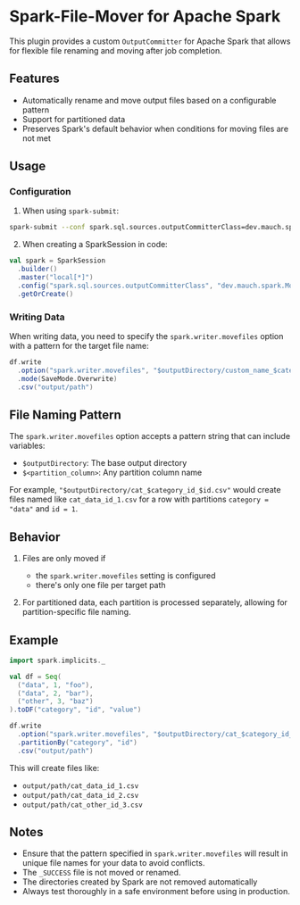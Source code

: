 # Spark-File-Mover for Apache Spark

This plugin provides a custom `OutputCommitter` for Apache Spark that allows for flexible file renaming and moving after job completion.

## Features

- Automatically rename and move output files based on a configurable pattern
- Support for partitioned data
- Preserves Spark's default behavior when conditions for moving files are not met

## Usage

### Configuration

1. When using `spark-submit`:

```bash
spark-submit --conf spark.sql.sources.outputCommitterClass=dev.mauch.spark.MoveFilesOutputCommitter
```

2. When creating a SparkSession in code:

```scala
val spark = SparkSession
  .builder()
  .master("local[*]")
  .config("spark.sql.sources.outputCommitterClass", "dev.mauch.spark.MoveFilesOutputCommitter")
  .getOrCreate()
```

### Writing Data

When writing data, you need to specify the `spark.writer.movefiles` option with a pattern for the target file name:

```scala
df.write
  .option("spark.writer.movefiles", "$outputDirectory/custom_name_$category_$id.csv")
  .mode(SaveMode.Overwrite)
  .csv("output/path")
```

## File Naming Pattern

The `spark.writer.movefiles` option accepts a pattern string that can include variables:

- `$outputDirectory`: The base output directory
- `$<partition_column>`: Any partition column name

For example, `"$outputDirectory/cat_$category_id_$id.csv"` would create files named like `cat_data_id_1.csv` for a row with partitions `category = "data"` and `id = 1`.

## Behavior

1. Files are only moved if
    - the `spark.writer.movefiles` setting is configured
   - there's only one file per target path

2. For partitioned data, each partition is processed separately, allowing for partition-specific file naming.

## Example

```scala
import spark.implicits._

val df = Seq(
  ("data", 1, "foo"),
  ("data", 2, "bar"),
  ("other", 3, "baz")
).toDF("category", "id", "value")

df.write
  .option("spark.writer.movefiles", "$outputDirectory/cat_$category_id_$id.csv")
  .partitionBy("category", "id")
  .csv("output/path")
```

This will create files like:
- `output/path/cat_data_id_1.csv`
- `output/path/cat_data_id_2.csv`
- `output/path/cat_other_id_3.csv`

## Notes

- Ensure that the pattern specified in `spark.writer.movefiles` will result in unique file names for your data to avoid conflicts.
- The `_SUCCESS` file is not moved or renamed.
- The directories created by Spark are not removed automatically
- Always test thoroughly in a safe environment before using in production.
